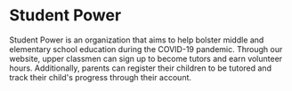 # Student Power
Student Power is an organization that aims to help bolster middle and elementary school education during the COVID-19 pandemic. Through our website, upper classmen can sign up to become tutors and earn volunteer hours. Additionally, parents can register their children to be tutored and track their child's progress through their account.
